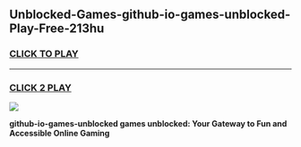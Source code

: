 
## Unblocked-Games-github-io-games-unblocked-Play-Free-213hu
<h3>
<a href="https://premium76.site?title=github-io-games-unblocked&ref=17A">CLICK TO PLAY</a></h3>
<hr>

<h3>
<a href="https://premium76.site?title=github-io-games-unblocked&ref=17A">CLICK 2 PLAY</a>
  
</h3>

<a href="https://premium76.site?title=github-io-games-unblocked&ref=17A"><img src="https://clearcache.store/games.png"></a>


**github-io-games-unblocked games unblocked: Your Gateway to Fun and Accessible Online Gaming**
